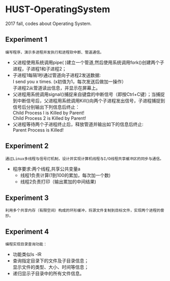 # HUST-OperatingSystem
2017 fall, codes about Operating System.

## Experiment 1
    编写程序，演示多进程并发执行和进程软中断、管道通信。
* 父进程使用系统调用pipe( )建立一个管道,然后使用系统调用fork()创建两个子进程，子进程1和子进程2；
* 子进程1每隔1秒通过管道向子进程2发送数据:<br>
	I send you x times. (x初值为1，每次发送后做加一操作）<br>
	子进程2从管道读出信息，并显示在屏幕上。<br>
* 父进程用系统调用signal()捕捉来自键盘的中断信号（即按Ctrl+C键）；当捕捉到中断信号后，父进程用系统调用Kill()向两个子进程发出信号，子进程捕捉到信号后分别输出下列信息后终止：<br>
  Child Process l is Killed by Parent!<br>
  Child Process 2 is Killed by Parent!<br>
* 父进程等待两个子进程终止后，释放管道并输出如下的信息后终止:<br>
  Parent Process is Killed!<br>

## Experiment 2
    通过Linux多线程与信号灯机制，设计并实现计算机线程与I/O线程共享缓冲区的同步与通信。
* 程序要求:两个线程,共享公共变量a<br>
  * 线程1负责计算(1到100的累加，每次加一个数)<br>
  * 线程2负责打印（输出累加的中间结果)<br>
  
## Experiment 3
    利用多个共享内存（有限空间）构成的环形缓冲，将源文件复制到目标文件，实现两个进程的誊抄。

## Experiment 4
    编程实现目录查询功能：
* 功能类似ls -lR<br>
* 查询指定目录下的文件及子目录信息；<br>
  显示文件的类型、大小、时间等信息；<br>
* 递归显示子目录中的所有文件信息。<br>

